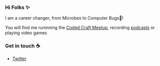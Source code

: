 ### Hi Folks  ✨
 
I am a career changer, from Microbes to Computer Bugs🐛!

You will find me runinning the [Coded Craft Meetup](https://www.codecraftuk.org/), recording [podcasts](https://www.spreaker.com/show/codecraftcast) or playing video games

### Get in touch ☕
* [Twitter](https://twitter.com/lost_semicolon)
